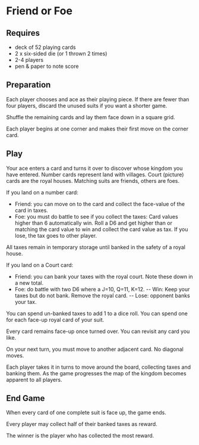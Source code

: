 Friend or Foe
=============

Requires
--------
- deck of 52 playing cards
- 2 x six-sided die (or 1 thrown 2 times)
- 2-4 players
- pen & paper to note score

Preparation
-----------
Each player chooses and ace as their playing piece. If there are fewer than four players, discard the unused suits if you want a shorter game.

Shuffle the remaining cards and lay them face down in a square grid. 

Each player begins at one corner and makes their first move on the corner card.

Play
----

Your ace enters a card and turns it over to discover whose kingdom you have entered. Number cards represent land with villages. Court (picture) cards are the royal houses. Matching suits are friends, others are foes.

If you land on a number card:
- Friend: you can move on to the card and collect the face-value of the card in taxes.
- Foe: you must do battle to see if you collect the taxes: Card values higher than 6 automatically win. Roll a D6 and get higher than or matching the card value to win and collect the card value as tax. If you lose, the tax goes to other player.

All taxes remain in temporary storage until banked in the safety of a royal house.

If you land on a Court card:
- Friend: you can bank your taxes with the royal court. Note these down in a new total.
- Foe: do battle with two D6 where a J=10, Q=11, K=12.
-- Win: Keep your taxes but do not bank. Remove the royal card.
-- Lose: opponent banks your tax.

You can spend un-banked taxes to add 1 to a dice roll. You can spend one for each face-up royal card of your suit.

Every card remains face-up once turned over. You can revisit any card you like.

On your next turn, you must move to another adjacent card. No diagonal moves.

Each player takes it in turns to move around the board, collecting taxes and banking them. As the game progresses the map of the kingdom becomes apparent to all players. 


End Game
--------
When every card of one complete suit is face up, the game ends.

Every player may collect half of their banked taxes as reward.

The winner is the player who has collected the most reward.